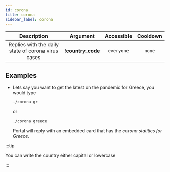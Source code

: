 ```yaml
---
id: corona
title: corona
sidebar_label: corona
---    
```


|                    Description                     |     Argument      | Accessible | Cooldown |
| :------------------------------------------------: | :---------------: | :--------: | :------: |
| Replies with the daily state of corona virus cases | __!country_code__ | `everyone` |  `none`  |

## Examples

* Lets say you want to get the latest on the pandemic for Greece, you would type
    ```bash
    ./corona gr
    ```
    or
    ```bash
    ./corona greece
    ```

    Portal will reply with an embedded card that has the _corona statitics for Greece_.

:::tip

You can write the country either capital or lowercase

:::